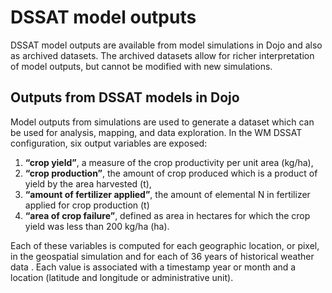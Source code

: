 # DSSAT model outputs #

DSSAT model outputs are available from model simulations in Dojo and also as archived datasets. The archived datasets allow for richer interpretation of model outputs, but cannot be modified with new simulations.

## Outputs from DSSAT models in Dojo ##

Model outputs from simulations are used to generate a dataset which can be used for analysis, mapping, and data exploration. In the WM DSSAT configuration, six output variables are exposed: 
1.	**“crop yield”**, a measure of the crop productivity per unit area (kg/ha), 
2.	**“crop production”**, the amount of crop produced which is a product of yield by the area harvested (t), 
3.	**“amount of fertilizer applied”**, the amount of elemental N in fertilizer applied for crop production (t) 
4.	**“area of crop failure”**, defined as area in hectares for which the crop yield was less than 200 kg/ha (ha).

Each of these variables is computed for each geographic location, or pixel, in the geospatial simulation and for each of 36 years of historical weather data .  Each value is associated with a timestamp year or month and a location (latitude and longitude or administrative unit). 

<!-- ## Outputs from DSSAT stored as Datasets in Dojo ##

DSSAT has additional variables that could be of use to CauseMos users, that have been stored in DSSAT datasets, separately from the DSSAT modeling outputs. These variables require complex aggregation algorithms (e.g., they cannot be simply summed or averaged) and so they were pre-simulated, aggregated, and stored in DSSAT datasets along with some summarizing box plots. These variables include all the variables listed for the model output above plus two additional variables:
1.	**“crop per drop”**, the crop yield divided by the amount of rainfall plus irrigation (kg ha<sup>-1</sup> mm<sup>-1</sup>). This is a measure of the water use efficiency of a crop.
2.	**“crop per person”** is the crop production in an area divided by the number of people in that area. This is a useful measurement of how well an area might feed it’s people. For urban areas, the number is not as useful a measure, as there are more people with fewer farms. It does not account for imported food or food that is transported from one area to another.

Next page:

[DSSAT Model simulation types](Model_types.md)

[Home](index.md) -->

